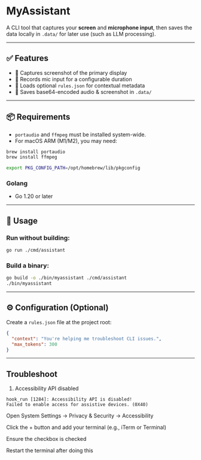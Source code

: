 # MyAssistant

A CLI tool that captures your **screen** and **microphone input**, then saves the data locally in `.data/` for later use (such as LLM processing).

---

## ✅ Features

* 📸 Captures screenshot of the primary display
* 🎤 Records mic input for a configurable duration
* 🧠 Loads optional `rules.json` for contextual metadata
* 💾 Saves base64-encoded audio & screenshot in `.data/`

---

## 📦 Requirements
* `portaudio` and `ffmpeg` must be installed system-wide.
* For macOS ARM (M1/M2), you may need:

```bash
brew install portaudio
brew install ffmpeg

export PKG_CONFIG_PATH=/opt/homebrew/lib/pkgconfig
```

### Golang

* Go 1.20 or later

---

## 🚀 Usage

### Run without building:

```bash
go run ./cmd/assistant
```

### Build a binary:

```bash
go build -o ./bin/myassistant ./cmd/assistant
./bin/myassistant
```

---

## ⚙️ Configuration (Optional)

Create a `rules.json` file at the project root:

```json
{
  "context": "You're helping me troubleshoot CLI issues.",
  "max_tokens": 300
}
```

---

## Troubleshoot

1. Accessibility API disabled

```
hook_run [1284]: Accessibility API is disabled!
Failed to enable access for assistive devices. (0X40)
```

Open System Settings → Privacy & Security → Accessibility

Click the + button and add your terminal (e.g., iTerm or Terminal)

Ensure the checkbox is checked

Restart the terminal after doing this